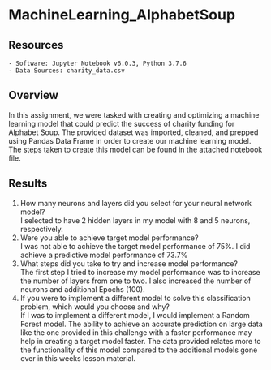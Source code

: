# MachineLearning_AlphabetSoup

## Resources
    - Software: Jupyter Notebook v6.0.3, Python 3.7.6
    - Data Sources: charity_data.csv

## Overview
In this assignment, we were tasked with creating and optimizing a machine learning model that could predict the success of charity funding for Alphabet Soup. The provided dataset was imported, cleaned, and prepped using Pandas Data Frame in order to create our machine learning model. The steps taken to create this model can be found in the attached notebook file.

## Results
1. How many neurons and layers did you select for your neural network model?
    <br /> I selected to have 2 hidden layers in my model with 8 and 5 neurons, respectively.
2. Were you able to achieve target model performance?
    <br /> I was not able to achieve the target model performance of 75%. I did achieve a predictive model performance of 73.7%
3. What steps did you take to try and increase model performance?
    <br /> The first step I tried to increase my model performance was to increase the number of layers from one to two. I also increased the number of neurons and additional Epochs (100).
4. If you were to implement a different model to solve this classification problem, which would you choose and why?
    <br /> If I was to implement a different model, I would implement a Random Forest model. The ability to achieve an accurate prediction on large data like the one provided in this challenge with a faster performance may help in creating a target model faster. The data provided relates more to the functionality of this model compared to the additional models gone over in this weeks lesson material.